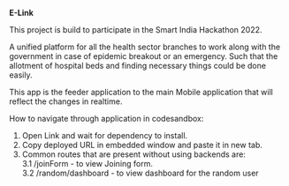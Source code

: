 **E-Link**

This project is build to participate in the Smart India Hackathon 2022.

A unified platform for all the health sector branches to work along with the government in case of epidemic breakout or an emergency. Such that the allotment of hospital beds and finding necessary things could be done easily.

This app is the feeder application to the main Mobile application that will reflect the changes in realtime.

How to navigate through application in codesandbox:

1. Open Link and wait for dependency to install.
2. Copy deployed URL in embedded window and paste it in new tab.
3. Common routes that are present without using backends are: <br>
   3.1 /joinForm - to view Joining form.<br>
   3.2 /random/dashboard - to view dashboard for the random user
